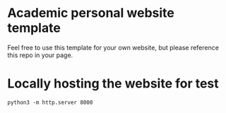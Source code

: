 # Academic personal website template

Feel free to use this template for your own website, but please reference this repo in your page. 

# Locally hosting the website for test

```
python3 -m http.server 8000
```